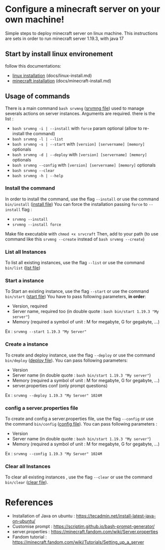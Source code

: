 # Configure a minecraft server on your own machine!
Simple steps to deploy minecraft server on linux machine. This instructions are sets in order to run minecraft server 1.19.3, with java 17

## Start by install linux environement
follow this documentations:
- [linux installation](./docs/linux-install.md) (docs/linux-install.md)
- [minecraft installation](./docs/minecraft-install.md) (docs/minecraft-install.md)

## Usage of commands
There is a main command `bash srvmng` ([srvmng file](./srvmng)) used to manage severals actions on server instances. Arguments are required. there is the list :
-  `bash srvmng -i | --install` with `force` param optional (allow to re-install the command)
-  `bash srvmng -l | --list`
-  `bash srvmng -s | --start` with `[version] [servername] [memory]` optionals
-  `bash srvmng -d | --deploy` with `[version] [servername] [memory]` optionals
-  `bash srvmng --config` with `[version] [servername] [memory]` optionals
-  `bash srvmng --clear`
- `bash srvmng -h | --help`

### Install the command
In order to install the command, use the flag `--install` or use the command `bin/install` ([install file](./bin/install))
You can force the installation passing `force` to `--install` flag :
- `srvmng --install`
- `srvmng --install force`

Make file executable with `chmod +x srvcraft`
Then, add to your path (to use command like this `srvmng --create` instead of `bash srvmng --create`)


### List all Instances
To list all existing instances, use the flag `--list` or use the command `bin/list` ([list file](./bin/list))

### Start a instance
To Start an existing instance, use the flag `--start` or use the command `bin/start` ([start file](./bin/start))
You have to pass following parameters, **in order**:
- Version, required
- Server name, required too (in double quote : `bash bin/start 1.19.3 "My server"`)
- Memory (required a symbol of unit : M for megabyte, G for gegabyte, ...)

Ex : `srvmng --start 1.19.3 "My Server"`

### Create a instance
To create and deploy instance, use the flag `--deploy` or use the command `bin/deploy` ([deploy file](./bin/deploy)). You can pass following parameters:
- Version
- Server name (in double quote : `bash bin/start 1.19.3 "My server"`)
- Memory (required a symbol of unit : M for megabyte, G for gegabyte, ...)
- server.properties conf (only prompt questions)

Ex : `srvmng --deploy 1.19.3 "My Server" 1024M`

### config a server.properties file
To create and config a server.properties file, use the flag `--config` or use the command `bin/config` ([config file](./bin/config)). You can pass following parameters :
- Version
- Server name (in double quote : `bash bin/start 1.19.3 "My server"`)
- Memory (required a symbol of unit : M for megabyte, G for gegabyte, ...)

Ex : `srvmng --config 1.19.3 "My Server" 1024M`

### Clear all Instances
To clear all existing instances , use the flag `--clear` or use the command `bin/clear` ([clear file](./bin/clear)). 


# References
- Installation of Java on ubuntu : https://tecadmin.net/install-latest-java-on-ubuntu/
- Customise prompt : https://scriptim.github.io/bash-prompt-generator/
- server.properties : https://minecraft.fandom.com/wiki/Server.properties
- Fandom tutorial : https://minecraft.fandom.com/wiki/Tutorials/Setting_up_a_server